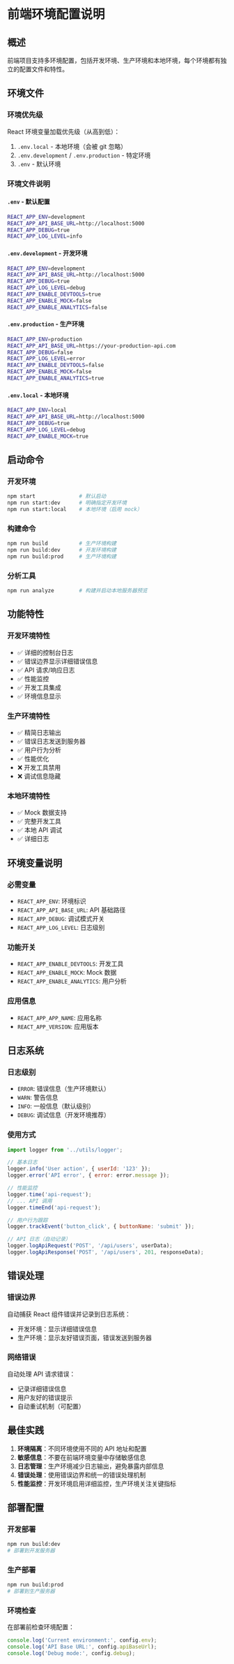 # 前端环境配置说明

## 概述
前端项目支持多环境配置，包括开发环境、生产环境和本地环境，每个环境都有独立的配置文件和特性。

## 环境文件

### 环境优先级
React 环境变量加载优先级（从高到低）：
1. `.env.local` - 本地环境（会被 git 忽略）
2. `.env.development` / `.env.production` - 特定环境
3. `.env` - 默认环境

### 环境文件说明

#### `.env` - 默认配置
```bash
REACT_APP_ENV=development
REACT_APP_API_BASE_URL=http://localhost:5000
REACT_APP_DEBUG=true
REACT_APP_LOG_LEVEL=info
```

#### `.env.development` - 开发环境
```bash
REACT_APP_ENV=development
REACT_APP_API_BASE_URL=http://localhost:5000
REACT_APP_DEBUG=true
REACT_APP_LOG_LEVEL=debug
REACT_APP_ENABLE_DEVTOOLS=true
REACT_APP_ENABLE_MOCK=false
REACT_APP_ENABLE_ANALYTICS=false
```

#### `.env.production` - 生产环境
```bash
REACT_APP_ENV=production
REACT_APP_API_BASE_URL=https://your-production-api.com
REACT_APP_DEBUG=false
REACT_APP_LOG_LEVEL=error
REACT_APP_ENABLE_DEVTOOLS=false
REACT_APP_ENABLE_MOCK=false
REACT_APP_ENABLE_ANALYTICS=true
```

#### `.env.local` - 本地环境
```bash
REACT_APP_ENV=local
REACT_APP_API_BASE_URL=http://localhost:5000
REACT_APP_DEBUG=true
REACT_APP_LOG_LEVEL=debug
REACT_APP_ENABLE_MOCK=true
```

## 启动命令

### 开发环境
```bash
npm start              # 默认启动
npm run start:dev      # 明确指定开发环境
npm run start:local    # 本地环境（启用 mock）
```

### 构建命令
```bash
npm run build          # 生产环境构建
npm run build:dev      # 开发环境构建
npm run build:prod     # 生产环境构建
```

### 分析工具
```bash
npm run analyze        # 构建并启动本地服务器预览
```

## 功能特性

### 开发环境特性
- ✅ 详细的控制台日志
- ✅ 错误边界显示详细错误信息
- ✅ API 请求/响应日志
- ✅ 性能监控
- ✅ 开发工具集成
- ✅ 环境信息显示

### 生产环境特性
- ✅ 精简日志输出
- ✅ 错误日志发送到服务器
- ✅ 用户行为分析
- ✅ 性能优化
- ❌ 开发工具禁用
- ❌ 调试信息隐藏

### 本地环境特性
- ✅ Mock 数据支持
- ✅ 完整开发工具
- ✅ 本地 API 调试
- ✅ 详细日志

## 环境变量说明

### 必需变量
- `REACT_APP_ENV`: 环境标识
- `REACT_APP_API_BASE_URL`: API 基础路径
- `REACT_APP_DEBUG`: 调试模式开关
- `REACT_APP_LOG_LEVEL`: 日志级别

### 功能开关
- `REACT_APP_ENABLE_DEVTOOLS`: 开发工具
- `REACT_APP_ENABLE_MOCK`: Mock 数据
- `REACT_APP_ENABLE_ANALYTICS`: 用户分析

### 应用信息
- `REACT_APP_APP_NAME`: 应用名称
- `REACT_APP_VERSION`: 应用版本

## 日志系统

### 日志级别
- `ERROR`: 错误信息（生产环境默认）
- `WARN`: 警告信息
- `INFO`: 一般信息（默认级别）
- `DEBUG`: 调试信息（开发环境推荐）

### 使用方式
```javascript
import logger from '../utils/logger';

// 基本日志
logger.info('User action', { userId: '123' });
logger.error('API error', { error: error.message });

// 性能监控
logger.time('api-request');
// ... API 调用
logger.timeEnd('api-request');

// 用户行为跟踪
logger.trackEvent('button_click', { buttonName: 'submit' });

// API 日志（自动记录）
logger.logApiRequest('POST', '/api/users', userData);
logger.logApiResponse('POST', '/api/users', 201, responseData);
```

## 错误处理

### 错误边界
自动捕获 React 组件错误并记录到日志系统：
- 开发环境：显示详细错误信息
- 生产环境：显示友好错误页面，错误发送到服务器

### 网络错误
自动处理 API 请求错误：
- 记录详细错误信息
- 用户友好的错误提示
- 自动重试机制（可配置）

## 最佳实践

1. **环境隔离**：不同环境使用不同的 API 地址和配置
2. **敏感信息**：不要在前端环境变量中存储敏感信息
3. **日志管理**：生产环境减少日志输出，避免暴露内部信息
4. **错误处理**：使用错误边界和统一的错误处理机制
5. **性能监控**：开发环境启用详细监控，生产环境关注关键指标

## 部署配置

### 开发部署
```bash
npm run build:dev
# 部署到开发服务器
```

### 生产部署
```bash
npm run build:prod
# 部署到生产服务器
```

### 环境检查
在部署前检查环境配置：
```javascript
console.log('Current environment:', config.env);
console.log('API Base URL:', config.apiBaseUrl);
console.log('Debug mode:', config.debug);
```
